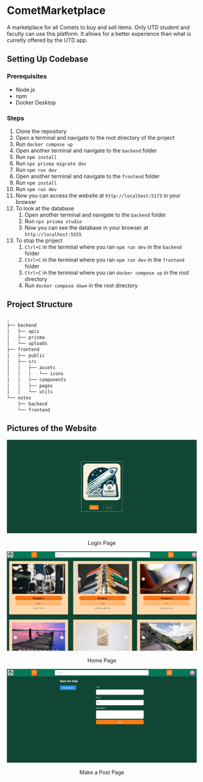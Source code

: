 # CometMarketplace

A marketplace for all Comets to buy and sell items. Only UTD student and faculty can use this platform. It allows for a better experience than what is curretly offered by the UTD app.

## Setting Up Codebase

### Prerequisites

- Node.js
- npm
- Docker Desktop

### Steps

1. Clone the repository
2. Open a terminal and navigate to the root directory of the project
3. Run `docker compose up`
4. Open another terminal and navigate to the `backend` folder
5. Run `npm install`
6. Run `npx prisma migrate dev`
7. Run `npm run dev`
8. Open another terminal and navigate to the `frontend` folder
9. Run `npm install`
10. Run `npm run dev`
11. Now you can access the website at `http://localhost:5173` in your browser
12. To look at the database
    1. Open another terminal and navigate to the `backend` folder
    2. Run `npx prisma studio`
    3. Now you can see the database in your browser at `http://localhost:5555`
13. To stop the project
    1. `Ctrl+C` in the terminal where you ran `npm run dev` in the `backend` folder
    2. `Ctrl+C` in the terminal where you ran `npm run dev` in the `frontend` folder
    3. `Ctrl+C` in the terminal where you ran `docker compose up` in the root directory
    4. Run `docker compose down` in the root directory

## Project Structure

```plaintext
.
├── backend
│   ├── apis
│   ├── prisma
│   └── uploads
├── frontend
│   ├── public
│   ├── src
│   │   ├── assets
│   │   │   └── icons
│   │   ├── components
│   │   ├── pages
│   │   └── utils
└── notes
    ├── backend
    └── frontend
```

## Pictures of the Website
![Login Page](/notes/frontend/photos/login-page.jpeg)
<p align="center">Login Page</p>

![Home Page](/notes/frontend/photos/home-page.jpeg)
<p align="center">Home Page</p>

![Make a Post Page](/notes/frontend/photos/make-a-post-page.jpeg)
<p align="center">Make a Post Page</p>